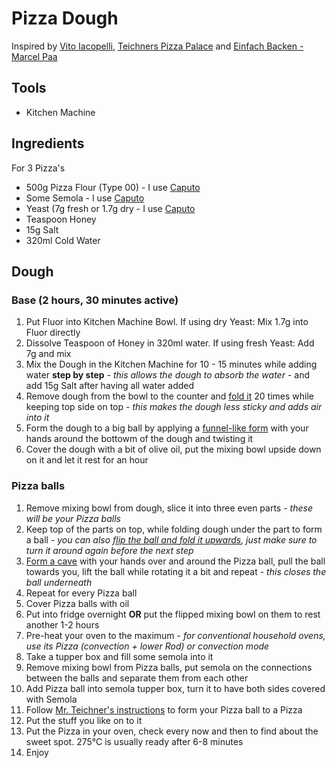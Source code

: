 # Pizza Dough
Inspired by [Vito Iacopelli](https://www.youtube.com/@vitoiacopelli), [Teichners Pizza Palace](https://www.youtube.com/@Teichners_Pizza_Palace) and [Einfach Backen - Marcel Paa](https://www.youtube.com/@marcelpaa)

## Tools
* Kitchen Machine

## Ingredients
For 3 Pizza's
* 500g Pizza Flour (Type 00) - I use [Caputo](https://www.mulinocaputo.it/de/ricette/la-pizza-napoletana/)
* Some Semola - I use [Caputo](https://www.mulinocaputo.it/de/produzieren/Grie%C3%9F/)
* Yeast (7g fresh or 1.7g dry - I use [Caputo](https://www.mulinocaputo.it/en/products/active-dry-yeast/)
* Teaspoon Honey
* 15g Salt
* 320ml Cold Water

## Dough
### Base (2 hours, 30 minutes active)
1. Put Fluor into Kitchen Machine Bowl. If using dry Yeast: Mix 1.7g into Fluor directly
2. Dissolve Teaspoon of Honey in 320ml water. If using fresh Yeast: Add 7g and mix
3. Mix the Dough in the Kitchen Machine for 10 - 15 minutes while adding water **step by step** - *this allows the dough to absorb the water* - and add 15g Salt after having all water added
5. Remove dough from the bowl to the counter and [fold it](https://youtu.be/hxMMT9NrGcc?si=x9VhxrxLXqaJqqjt&t=265) 20 times while keeping top side on top - *this makes the dough less sticky and adds air into it*
6. Form the dough to a big ball by applying a [funnel-like form](https://youtu.be/hxMMT9NrGcc?si=1WdL95Xa-JzTvFWj&t=289) with your hands around the bottowm of the dough and twisting it
7. Cover the dough with a bit of olive oil, put the mixing bowl upside down on it and let it rest for an hour

### Pizza balls 
1. Remove mixing bowl from dough, slice it into three even parts - *these will be your Pizza balls*
2. Keep top of the parts on top, while folding dough under the part to form a ball - *you can also [flip the ball and fold it upwards](https://youtu.be/hxMMT9NrGcc?si=geojQPr5197EfTK7&t=361), just make sure to turn it around again before the next step*
3. [Form a cave](https://youtu.be/hxMMT9NrGcc?si=oZ4Ncbr068rG_Z-m&t=380) with your hands over and around the Pizza ball, pull the ball towards you, lift the ball while rotating it a bit and repeat - *this closes the ball underneath*
4. Repeat for every Pizza ball
5. Cover Pizza balls with oil
6. Put into fridge overnight **OR** put the flipped mixing bowl on them to rest another 1-2 hours
7. Pre-heat your oven to the maximum - *for conventional household ovens, use its Pizza (convection + lower Rod) or convection mode*
8. Take a tupper box and fill some semola into it
9. Remove mixing bowl from Pizza balls, put semola on the connections between the balls and separate them from each other
10. Add Pizza ball into semola tupper box, turn it to have both sides covered with Semola
11. Follow [Mr. Teichner's instructions](https://youtu.be/hxMMT9NrGcc?si=JFkn1DhSCmJXnb72&t=539) to form your Pizza ball to a Pizza
12. Put the stuff you like on to it
13. Put the Pizza in your oven, check every now and then to find about the sweet spot. 275°C is usually ready after 6-8 minutes
14. Enjoy

